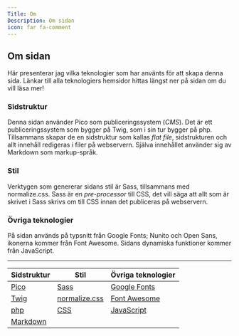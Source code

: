 ```yaml
---
Title: Om
Description: Om sidan
icon: far fa-comment
---
```


## Om sidan

Här presenterar jag vilka teknologier som har använts för att skapa denna sida. Länkar till alla teknologiers hemsidor hittas längst ner på sidan om du vill läsa mer!

### Sidstruktur

Denna sidan använder Pico som publiceringssystem (*CMS*). Det är ett publiceringssystem som bygger på Twig, som i sin tur bygger på php. Tillsammans skapar de en sidstruktur som kallas *flat file*, sidstrukturen och allt innehåll redigeras i filer på webservern. Själva innehållet använder sig av Markdown som markup-språk.

### Stil

Verktygen som genererar sidans stil är Sass, tillsammans med normalize.css. Sass är en *pre-processor* till CSS, det vill säga att allt som är skrivet i Sass skrivs om till CSS innan det publiceras på webservern.

### Övriga teknologier

På sidan används på typsnitt från Google Fonts; Nunito och Open Sans, ikonerna kommer från Font Awesome. Sidans dynamiska funktioner kommer från JavaScript.

---

| Sidstruktur | Stil | Övriga teknologier |
| --- | --- | --- |
| [Pico][1] | [Sass][5] | [Google Fonts][7] |
| [Twig][2] | [normalize.css][6]| [Font Awesome][8] |
| [php][3] | [CSS][10] | [JavaScript][9] |
| [Markdown][4] |

[1]: https://picocms.org/
[2]: https://twig.symfony.com/
[3]: https://www.php.net/
[4]: https://daringfireball.net/projects/markdown/
[5]: https://sass-lang.com/
[6]: https://necolas.github.io/normalize.css/
[7]: https://fonts.google.com/
[8]: https://fontawesome.com/
[9]: https://www.javascript.com/
[10]: https://www.w3.org/Style/CSS/

